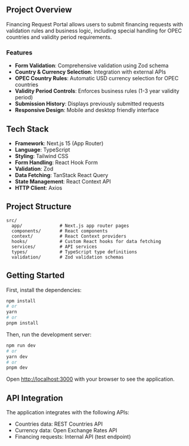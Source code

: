 ## Project Overview

Financing Request Portal allows users to submit financing requests with validation rules and business logic, including special handling for OPEC countries and validity period requirements.

### Features

- **Form Validation**: Comprehensive validation using Zod schema
- **Country & Currency Selection**: Integration with external APIs
- **OPEC Country Rules**: Automatic USD currency selection for OPEC countries
- **Validity Period Controls**: Enforces business rules (1-3 year validity period)
- **Submission History**: Displays previously submitted requests
- **Responsive Design**: Mobile and desktop friendly interface

## Tech Stack

- **Framework**: Next.js 15 (App Router)
- **Language**: TypeScript
- **Styling**: Tailwind CSS
- **Form Handling**: React Hook Form
- **Validation**: Zod
- **Data Fetching**: TanStack React Query
- **State Management**: React Context API
- **HTTP Client**: Axios

## Project Structure

```
src/
  app/              # Next.js app router pages
  components/       # React components
  context/          # React Context providers
  hooks/            # Custom React hooks for data fetching
  services/         # API services
  types/            # TypeScript type definitions
  validation/       # Zod validation schemas
```

## Getting Started

First, install the dependencies:

```bash
npm install
# or
yarn
# or
pnpm install
```

Then, run the development server:

```bash
npm run dev
# or
yarn dev
# or
pnpm dev
```

Open [http://localhost:3000](http://localhost:3000) with your browser to see the application.

## API Integration

The application integrates with the following APIs:

- Countries data: REST Countries API
- Currency data: Open Exchange Rates API
- Financing requests: Internal API (test endpoint)
